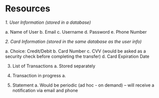 # Resources

_1.	User Information (stored in a database)_

a.	Name of User
b.	Email
c.	Username
d.	Password
e.	Phone Number

_2.	Card Information (stored in the same database as the user info)_

a.	Choice: Credit/Debit
b.	Card Number
c.	CVV (would be asked as a security check before completing the transfer)
d.	Card Expiration Date

3.	List of Transactions
a.	Stored separately 

4.	Transaction in progress
a.	

5.	Statement
a.	Would be periodic (ad hoc - on demand) – will receive a notification via email and phone
